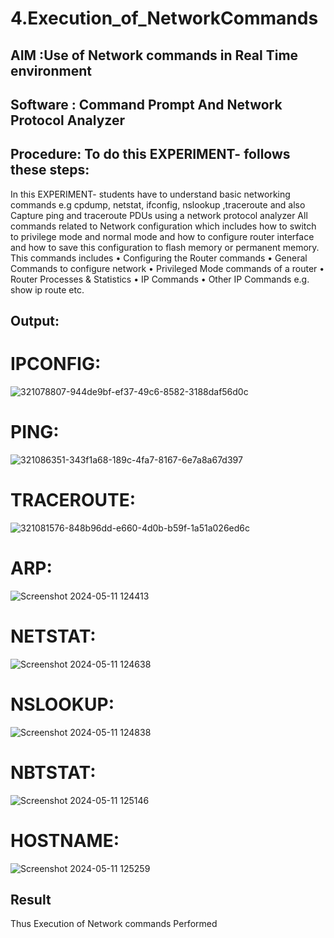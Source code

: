 # 4.Execution_of_NetworkCommands
## AIM :Use of Network commands in Real Time environment
## Software : Command Prompt And Network Protocol Analyzer
## Procedure: To do this EXPERIMENT- follows these steps:
In this EXPERIMENT- students have to understand basic networking commands e.g cpdump, netstat, ifconfig, nslookup ,traceroute and also Capture ping and traceroute PDUs using a network protocol analyzer
All commands related to Network configuration which includes how to switch to privilege mode
and normal mode and how to configure router interface and how to save this configuration to
flash memory or permanent memory.
This commands includes
• Configuring the Router commands
• General Commands to configure network
• Privileged Mode commands of a router
• Router Processes & Statistics
• IP Commands
• Other IP Commands e.g. show ip route etc.

## Output:
# IPCONFIG:
![321078807-944de9bf-ef37-49c6-8582-3188daf56d0c](https://github.com/rajamanikandanravikumar/4.Execution_of_NetworkCommends/assets/145742839/56a1ab37-6894-43c2-953e-b012a48e9018)
# PING:
![321086351-343f1a68-189c-4fa7-8167-6e7a8a67d397](https://github.com/rajamanikandanravikumar/4.Execution_of_NetworkCommends/assets/145742839/9265f418-074b-42af-b18f-8b038df9b791)
# TRACEROUTE:
![321081576-848b96dd-e660-4d0b-b59f-1a51a026ed6c](https://github.com/rajamanikandanravikumar/4.Execution_of_NetworkCommends/assets/145742839/f73dd095-fb55-44e8-85cb-cd5c4ec81d1f)
# ARP:
![Screenshot 2024-05-11 124413](https://github.com/rajamanikandanravikumar/4.Execution_of_NetworkCommends/assets/145742839/28ebb9ad-574e-4f21-b597-a613158571a1)
# NETSTAT:
![Screenshot 2024-05-11 124638](https://github.com/rajamanikandanravikumar/4.Execution_of_NetworkCommends/assets/145742839/654f925c-ccc3-4249-bece-d248d701db00)
# NSLOOKUP:
![Screenshot 2024-05-11 124838](https://github.com/rajamanikandanravikumar/4.Execution_of_NetworkCommends/assets/145742839/59df7caa-7e5b-4218-8880-fd0bfcbfa322)
# NBTSTAT:
![Screenshot 2024-05-11 125146](https://github.com/rajamanikandanravikumar/4.Execution_of_NetworkCommends/assets/145742839/683ac5e5-3240-4cb0-9b09-ff1bc8c71005)
# HOSTNAME:
![Screenshot 2024-05-11 125259](https://github.com/rajamanikandanravikumar/4.Execution_of_NetworkCommends/assets/145742839/2f77018f-80bc-438c-ad55-3c2c99552a4d)


## Result
Thus Execution of Network commands Performed 
